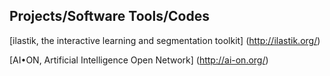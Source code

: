 
Projects/Software Tools/Codes
----------------------------------------------------------------------------------------------------------------------------------



[ilastik, the interactive learning and segmentation toolkit] (http://ilastik.org/)

[AI•ON, Artificial Intelligence Open Network] (http://ai-on.org/)


